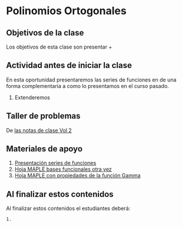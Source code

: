 # Polinomios Ortogonales

## Objetivos de la clase
Los objetivos de esta clase son presentar
 +


## Actividad antes de iniciar la clase
En esta oportunidad presentaremos las series de funciones en de una forma complementaria a como lo presentamos en el curso pasado.
 1. Extenderemos

## Taller de problemas
 De [las notas de clase Vol 2](https://github.com/nunezluis/MisCursos/blob/main/MisMateriales/LibrosCapitulos/VolumenDOS.pdf)


## Materiales de apoyo
  1. [Presentación series de funciones](https://github.com/nunezluis/MisCursos/blob/main/MisMateriales/Presentaciones/M2_2_1SerieFunciones.pdf)
  2. [Hoja MAPLE bases funcionales otra vez](https://htmlpreview.github.io/?https://github.com/nunezluis/MisCursos/blob/main/MisMateriales/ProgramasScripts/BasesFuncionales/BasesFuncionales.html)
  3. [Hoja MAPLE con propiedades de la función Gamma](https://htmlpreview.github.io/?https://github.com/nunezluis/MisCursos/blob/main/MisMateriales/ProgramasScripts/FuncionGamma/funcionGamma.html)

## Al finalizar estos contenidos
Al finalizar estos contenidos el estudiantes deberá:

    1. 
